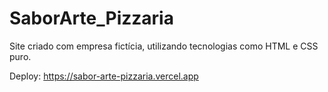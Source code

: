 # SaborArte_Pizzaria
Site criado com empresa fictícia, utilizando tecnologias como HTML e CSS puro.

Deploy: https://sabor-arte-pizzaria.vercel.app
